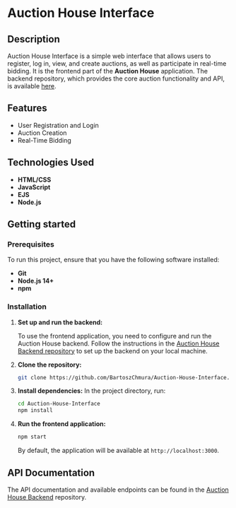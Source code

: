 # Auction House Interface

## Description
Auction House Interface is a simple web interface that allows users to register, log in, view, and create auctions, as well as participate in real-time bidding. It is the frontend part of the **Auction House** application. The backend repository, which provides the core auction functionality and API, is available [here](https://github.com/BartoszChmura/auction-house).

## Features
- User Registration and Login
- Auction Creation
- Real-Time Bidding

## Technologies Used
- **HTML/CSS**
- **JavaScript**
- **EJS**
- **Node.js**

## Getting started

### Prerequisites
To run this project, ensure that you have the following software installed:
- **Git**
- **Node.js 14+**
- **npm**

### Installation

1. **Set up and run the backend:**
   
   To use the frontend application, you need to configure and run the Auction House backend. Follow the instructions in the [Auction House Backend repository](https://github.com/BartoszChmura/auction-house) to set up the backend on your local machine.

3. **Clone the repository:**
    ```bash
    git clone https://github.com/BartoszChmura/Auction-House-Interface.git
    ```

4. **Install dependencies:**
   In the project directory, run:
    ```bash
    cd Auction-House-Interface
    npm install
    ```

5. **Run the frontend application:**
    ```bash
    npm start
    ```

   By default, the application will be available at `http://localhost:3000`.


## API Documentation

The API documentation and available endpoints can be found in the [Auction House Backend](https://github.com/BartoszChmura/auction-house) repository.
